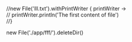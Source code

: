 //new File('lll.txt').withPrintWriter { printWriter ->  
//     printWriter.println('The first content of file')  
//}

new File('./app/fff/').deleteDir()
